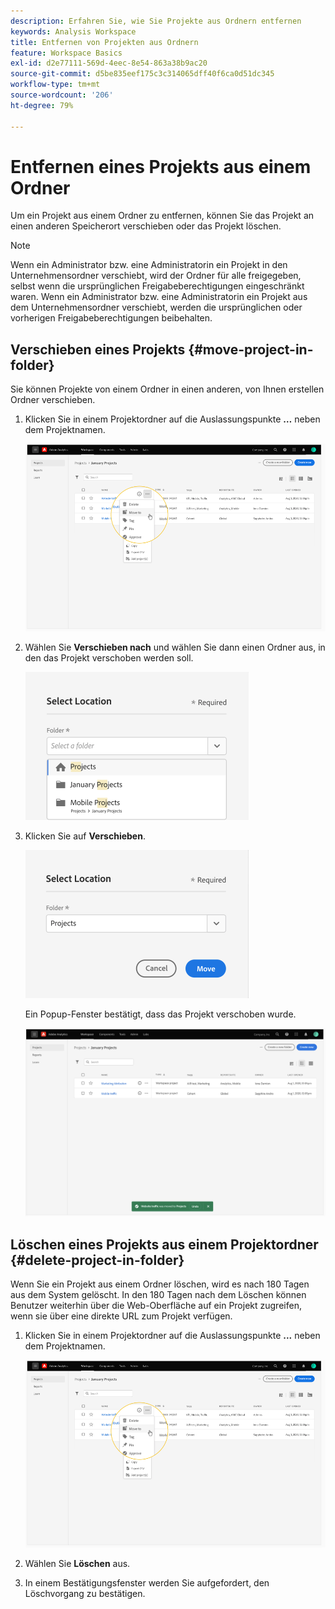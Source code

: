 ```yaml
---
description: Erfahren Sie, wie Sie Projekte aus Ordnern entfernen
keywords: Analysis Workspace
title: Entfernen von Projekten aus Ordnern
feature: Workspace Basics
exl-id: d2e77111-569d-4eec-8e54-863a38b9ac20
source-git-commit: d5be835eef175c3c314065dff40f6ca0d51dc345
workflow-type: tm+mt
source-wordcount: '206'
ht-degree: 79%

---
```


# Entfernen eines Projekts aus einem Ordner

Um ein Projekt aus einem Ordner zu entfernen, können Sie das Projekt an einen anderen Speicherort verschieben oder das Projekt löschen.

>[!NOTE]
>
>Wenn ein Administrator bzw. eine Administratorin ein Projekt in den Unternehmensordner verschiebt, wird der Ordner für alle freigegeben, selbst wenn die ursprünglichen Freigabeberechtigungen eingeschränkt waren. Wenn ein Administrator bzw. eine Administratorin ein Projekt aus dem Unternehmensordner verschiebt, werden die ursprünglichen oder vorherigen Freigabeberechtigungen beibehalten.

## Verschieben eines Projekts {#move-project-in-folder}

Sie können Projekte von einem Ordner in einen anderen, von Ihnen erstellen Ordner verschieben.

1. Klicken Sie in einem Projektordner auf die Auslassungspunkte **…** neben dem Projektnamen.

   ![](/help/analyze/analysis-workspace/build-workspace-project/assets/move1.png)

1. Wählen Sie **Verschieben nach** und wählen Sie dann einen Ordner aus, in den das Projekt verschoben werden soll.

   ![](/help/analyze/analysis-workspace/build-workspace-project/assets/move-select-location.png)

1. Klicken Sie auf **Verschieben**.

   ![](/help/analyze/analysis-workspace/build-workspace-project/assets/move-click-move.png)

   Ein Popup-Fenster bestätigt, dass das Projekt verschoben wurde.

   ![](/help/analyze/analysis-workspace/build-workspace-project/assets/move-project-moved.png)

## Löschen eines Projekts aus einem Projektordner {#delete-project-in-folder}

Wenn Sie ein Projekt aus einem Ordner löschen, wird es nach 180 Tagen aus dem System gelöscht. In den 180 Tagen nach dem Löschen können Benutzer weiterhin über die Web-Oberfläche auf ein Projekt zugreifen, wenn sie über eine direkte URL zum Projekt verfügen.

1. Klicken Sie in einem Projektordner auf die Auslassungspunkte **...** neben dem Projektnamen.

   ![](/help/analyze/analysis-workspace/build-workspace-project/assets/move1.png)

1. Wählen Sie **Löschen** aus.

1. In einem Bestätigungsfenster werden Sie aufgefordert, den Löschvorgang zu bestätigen.

